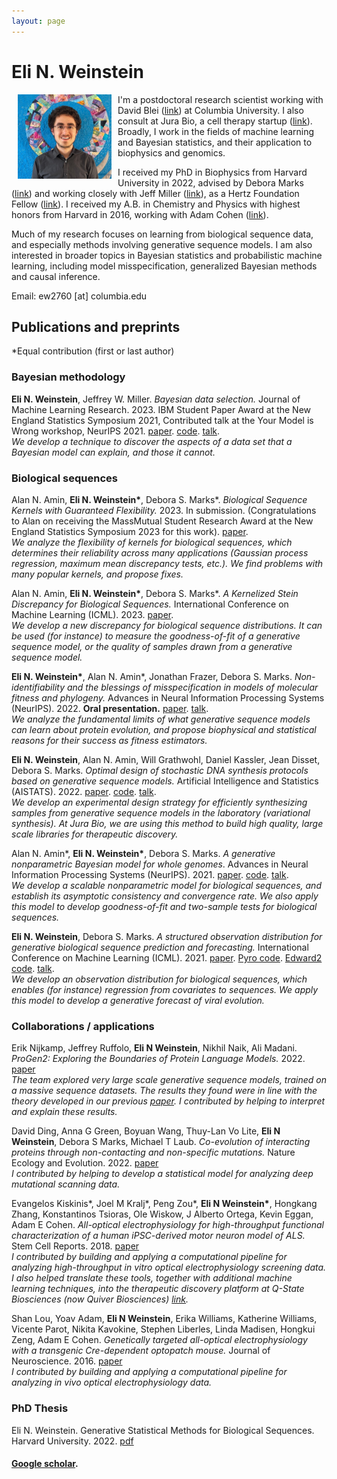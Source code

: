```yaml
---
layout: page
---
```


# Eli N. Weinstein

<img src="/images/Eli_Weinstein_square.jpeg" alt="drawing" width="150" align="left" hspace="10">


I'm a postdoctoral research scientist working with David Blei ([link](http://www.cs.columbia.edu/~blei/)) at Columbia University. 
I also consult at Jura Bio, a cell therapy startup ([link](https://www.jurabio.com/)). 
Broadly, I work in the fields of machine learning and Bayesian statistics, and their application to biophysics and genomics.

I received my PhD in Biophysics from Harvard University in 2022, advised by Debora Marks ([link](https://marks.hms.harvard.edu/index.html)) and working closely with Jeff Miller ([link](https://jwmi.github.io/)), as a Hertz Foundation Fellow ([link](https://www.hertzfoundation.org/)). 
I received my A.B. in Chemistry and Physics with highest honors from Harvard in 2016, working with Adam Cohen ([link](http://cohenweb.rc.fas.harvard.edu/)).

Much of my research focuses on learning from biological sequence data, and especially methods involving generative sequence models. 
I am also interested in broader topics in Bayesian statistics and probabilistic machine learning, including model misspecification, generalized Bayesian methods and causal inference.


Email: ew2760 [at] columbia.edu

## Publications and preprints
\*Equal contribution (first or last author)

### Bayesian methodology

**Eli N. Weinstein**, Jeffrey W. Miller. *Bayesian data selection.* Journal of Machine Learning Research. 2023. IBM Student Paper Award at the New England Statistics Symposium 2021, Contributed talk at the Your Model is Wrong workshop, NeurIPS 2021. [paper](https://www.jmlr.org/papers/v24/21-1067.html). [code](https://github.com/EWeinstein/data-selection). [talk](https://neurips.cc/virtual/2021/workshop/21872#wse-detail-36907).\
*We develop a technique to discover the aspects of a data set that a Bayesian model can explain, and those it cannot.*

### Biological sequences

Alan N. Amin, **Eli N. Weinstein\***, Debora S. Marks\*. *Biological Sequence Kernels with Guaranteed Flexibility.* 2023. In submission.  (Congratulations to Alan on receiving the MassMutual Student Research Award at the New England Statistics Symposium 2023 for this work). [paper](https://arxiv.org/abs/2304.03775). \
*We analyze the flexibility of kernels for biological sequences, which determines their reliability across many applications (Gaussian process regression, maximum mean discrepancy tests, etc.). 
We find problems with many popular kernels, and propose fixes.*

Alan N. Amin, **Eli N. Weinstein\***, Debora S. Marks\*. *A Kernelized Stein Discrepancy for Biological Sequences.* International Conference on Machine Learning (ICML). 2023. [paper](https://openreview.net/forum?id=8LdBTjylEw).\
*We develop a new discrepancy for biological sequence distributions. It can be used (for instance) to measure the goodness-of-fit of a generative sequence model, or the quality of samples drawn from a generative sequence model.*

**Eli N. Weinstein\***, Alan N. Amin\*, Jonathan Frazer, Debora S. Marks. *Non-identifiability and the blessings of misspecification in models of molecular fitness and phylogeny.* Advances in Neural Information Processing Systems (NeurIPS). 2022. **Oral presentation.** [paper](https://openreview.net/pdf?id=CwG-o0ind6t). [talk](https://harvard.zoom.us/rec/share/NFsmlTHeL9FQb1V1MnJtKaG9sImezdX3cwlFadP22euNED__1WInzXteUUYMxPeB.YLiCg84HOz0yzYAO).\
*We analyze the fundamental limits of what generative sequence models can learn about protein evolution, and propose biophysical and statistical reasons for their success as fitness estimators.*

**Eli N. Weinstein**, Alan N. Amin, Will Grathwohl, Daniel Kassler, Jean Disset, Debora S. Marks. *Optimal design of stochastic DNA synthesis protocols based on generative sequence models.* Artificial Intelligence and Statistics (AISTATS). 2022. [paper](https://proceedings.mlr.press/v151/weinstein22a). [code](https://github.com/debbiemarkslab/variational-synthesis). [talk](https://www.youtube.com/watch?v=_h0S9pmcwgI&ab_channel=MLforproteinengineeringseminarseries).\
*We develop an experimental design strategy for efficiently synthesizing samples from generative sequence models in the laboratory (variational synthesis).
At Jura Bio, we are using this method to build high quality, large scale libraries for therapeutic discovery.*

Alan N. Amin\*, **Eli N. Weinstein\***, Debora S. Marks. *A generative nonparametric Bayesian model for whole genomes*. Advances in Neural Information Processing Systems (NeurIPS). 2021. [paper](https://proceedings.neurips.cc/paper/2021/hash/e9dcb63ca828d0e00cd05b445099ed2e-Abstract.html). [code](https://github.com/debbiemarkslab/BEAR). [talk](https://www.youtube.com/watch?v=bR8Ct75w3YE&t=2737s). \
*We develop a scalable nonparametric model for biological sequences, and establish its asymptotic consistency and convergence rate.
We also apply this model to develop goodness-of-fit and two-sample tests for biological sequences.*

**Eli N. Weinstein**, Debora S. Marks. *A structured observation distribution for generative biological sequence prediction and forecasting.* International Conference on Machine Learning (ICML). 2021. [paper](http://proceedings.mlr.press/v139/weinstein21a.html). [Pyro code](https://docs.pyro.ai/en/dev/contrib.mue.html). [Edward2 code](https://github.com/debbiemarkslab/MuE). [talk](https://www.youtube.com/watch?v=bR8Ct75w3YE&t=2737s).\
*We develop an observation distribution for biological sequences, which enables (for instance) regression from covariates to sequences.
We apply this model to develop a generative forecast of viral evolution.*

### Collaborations / applications

Erik Nijkamp, Jeffrey Ruffolo, **Eli N Weinstein**, Nikhil Naik, Ali Madani. *ProGen2: Exploring the Boundaries of Protein Language Models.* 2022. 
[paper](https://arxiv.org/pdf/2206.13517.pdf)\
*The team explored very large scale generative sequence models, trained on a massive sequence datasets. 
The results they found were in line with the theory developed in our previous [paper](https://openreview.net/pdf?id=CwG-o0ind6t).
I contributed by helping to interpret and explain these results.*

David Ding, Anna G Green, Boyuan Wang, Thuy-Lan Vo Lite, **Eli N Weinstein**, Debora S Marks, Michael T Laub. 
*Co-evolution of interacting proteins through non-contacting and non-specific mutations.* Nature Ecology and Evolution. 2022. [paper](https://www.nature.com/articles/s41559-022-01688-0)\
*I contributed by helping to develop a statistical model for analyzing deep mutational scanning data.* 

Evangelos Kiskinis\*, Joel M Kralj\*, Peng Zou\*, **Eli N Weinstein\***, Hongkang Zhang, Konstantinos Tsioras, Ole Wiskow, J Alberto Ortega, Kevin Eggan, Adam E Cohen.
*All-optical electrophysiology for high-throughput functional characterization of a human iPSC-derived motor neuron model of ALS.* Stem Cell Reports. 2018. [paper](https://www.sciencedirect.com/science/article/pii/S2213671118301887)\
*I contributed by building and applying a computational pipeline for analyzing high-throughput in vitro optical electrophysiology screening data.
I also helped translate these tools, together with additional machine learning techniques, into the therapeutic discovery platform at Q-State Biosciences (now Quiver Biosciences) [link](https://www.quiverbioscience.com/).*

Shan Lou, Yoav Adam, **Eli N Weinstein**, Erika Williams, Katherine Williams, Vicente Parot, Nikita Kavokine, Stephen Liberles, Linda Madisen, Hongkui Zeng, Adam E Cohen.
*Genetically targeted all-optical electrophysiology with a transgenic Cre-dependent optopatch mouse.* Journal of Neuroscience. 2016. [paper](https://www.jneurosci.org/content/36/43/11059?utm_source=TrendMD&utm_medium=cpc&utm_campaign=JNeurosci_TrendMD_0)\
*I contributed by building and applying a computational pipeline for analyzing in vivo optical electrophysiology data.*

### PhD Thesis

Eli N. Weinstein. Generative Statistical Methods for Biological Sequences. Harvard University. 2022. [pdf](papers/dissertation.pdf)

#### [Google scholar](https://scholar.google.com/citations?user=Tkv7cWAAAAAJ&hl=en).
